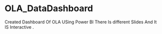 # OLA_DataDashboard
Created Dashboard Of OLA USing Power BI 
There Is different Slides And It IS Interactive .

